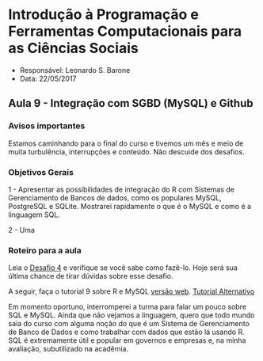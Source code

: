 # Introdução à Programação e Ferramentas Computacionais para as Ciências Sociais

- Responsável: Leonardo S. Barone
- Data: 22/05/2017

## Aula 9 - Integração com SGBD (MySQL) e Github

### Avisos importantes

Estamos caminhando para o final do curso e tivemos um mês e meio de muita turbulência, interrupções e conteúdo. Não descuide dos desafios. 

### Objetivos Gerais

1 - Apresentar as possibilidades de integração do R com Sistemas de Gerenciamento de Bancos de dados, como os populares MySQL, PostgreSQL e SQLite. Mostrarei rapidamente o que é o MySQL e como é a linguagem SQL.

2 - Uma

### Roteiro para a aula

Leia o [Desafio 4](https://github.com/ngiachetta/ProgCienciasSociais/blob/master/activities/datachallange4.md) e verifique se você sabe como fazê-lo. Hoje será sua última chance de tirar dúvidas sobre esse desafio. 

A seguir, faça o tutorial 9 sobre R e MySQL [versão web](https://github.com/ngiachetta/ProgCienciasSociais/blob/master/classes/class9.md). [Tutorial Alternativo](https://github.com/leobarone/mq_bsb_17/blob/master/tutoriais/tutorialB1.md)

Em momento oportuno, interromperei a turma para falar um pouco sobre SQL e MySQL. Ainda que não vejamos a linguagem, quero que todo mundo saia do curso com alguma noção do que é um Sistema de Gerenciamento de Banco de Dados e como trabalhar com dados que estão lá usando R. SQL é extremamente útil e popular em governos e empresas e, na minha avaliação, subutilizado na acadêmia.
